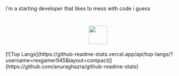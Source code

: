 i'm a starting  developer that likes to mess with code i guess 
<h1 align="center"><img src=https://img.shields.io/badge/JavaScript-323330?style=for-the-badge&logo=javascript&logoColor=F7D   width="50px"></h1>
[![Top Langs](https://github-readme-stats.vercel.app/api/top-langs/?username=rexgamer945&layout=compact)](https://github.com/anuraghazra/github-readme-stats)
